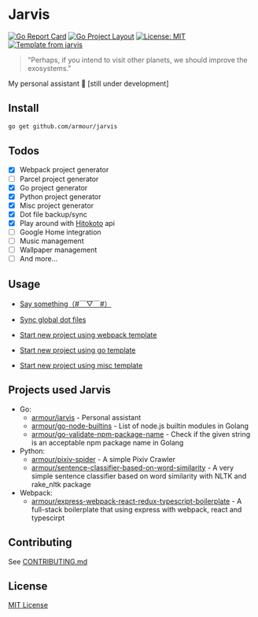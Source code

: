 # Jarvis

[![Go Report Card](https://goreportcard.com/badge/github.com/Armour/jarvis)](https://goreportcard.com/report/github.com/Armour/jarvis)
[![Go Project Layout](https://img.shields.io/badge/go-layout-blue.svg)](https://github.com/golang-standards/project-layout)
[![License: MIT](https://img.shields.io/badge/License-MIT-blue.svg)](https://opensource.org/licenses/MIT)
[![Template from jarvis](https://img.shields.io/badge/Hi-Jarvis-ff69b4.svg)](https://github.com/Armour/Jarvis)

> "Perhaps, if you intend to visit other planets, we should improve the exosystems."

My personal assistant 🤖 [still under development]

## Install

```bash
go get github.com/armour/jarvis
```

## Todos

* [x] Webpack project generator
* [ ] Parcel project generator
* [x] Go project generator
* [x] Python project generator
* [x] Misc project generator
* [x] Dot file backup/sync
* [x] Play around with [Hitokoto](https://hitokoto.cn/) api
* [ ] Google Home integration
* [ ] Music management
* [ ] Wallpaper management
* [ ] And more...

## Usage

* [Say something（#￣▽￣#）](https://asciinema.org/a/184121)

* [Sync global dot files](https://asciinema.org/a/185548)

* [Start new project using webpack template](https://asciinema.org/a/185553)

* [Start new project using go template](https://asciinema.org/a/185551)

* [Start new project using misc template](https://asciinema.org/a/185559)

## Projects used Jarvis

* Go:
  * [armour/jarvis](https://github.com/Armour/jarvis) - Personal assistant
  * [armour/go-node-builtins](https://github.com/Armour/go-node-builtins) - List of node.js builtin modules in Golang
  * [armour/go-validate-npm-package-name](https://github.com/Armour/go-validate-npm-package-name) - Check if the given string is an acceptable npm package name in Golang
* Python:
  * [armour/pixiv-spider](https://github.com/Armour/pixiv-spider) - A simple Pixiv Crawler
  * [armour/sentence-classifier-based-on-word-similarity](https://github.com/Armour/sentence-classifier-based-on-word-similarity) - A very simple sentence classifier based on word similarity with NLTK and rake_nltk package
* Webpack:
  * [armour/express-webpack-react-redux-typescript-boilerplate](https://github.com/Armour/express-webpack-react-redux-typescript-boilerplate) - A full-stack boilerplate that using express with webpack, react and typescirpt

## Contributing

See [CONTRIBUTING.md](https://github.com/Armour/jarvis/blob/master/.github/CONTRIBUTING.md)

## License

[MIT License](https://github.com/Armour/jarvis/blob/master/LICENSE)
